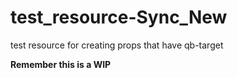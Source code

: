 # test_resource-Sync_New

test resource for creating props that have qb-target

**Remember this is a WIP**

